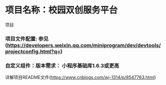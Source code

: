 项目名称：校园双创服务平台
========================
项目
### 项目文件配置: 参见(https://developers.weixin.qq.com/miniprogram/dev/devtools/projectconfig.html?q=)

### 自定义组件：版本需求： 小程序基础库1.6.3或更高


详解项目README文件(https://www.cnblogs.com/wj-1314/p/8547763.html)
